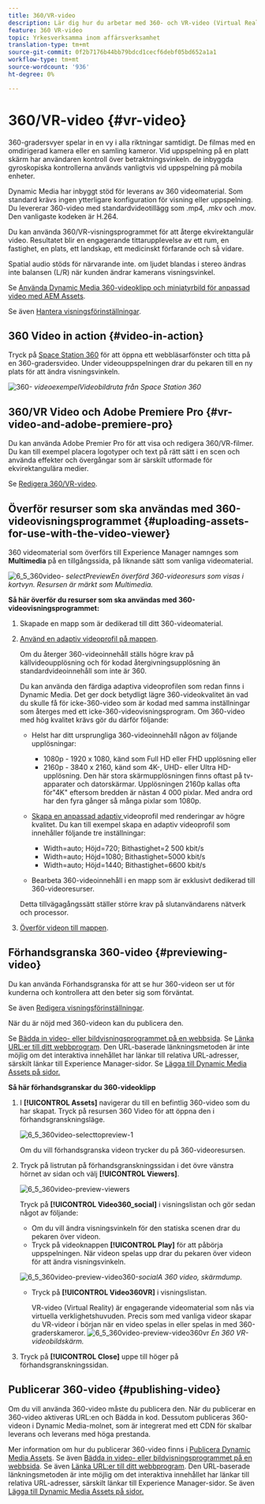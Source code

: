 ```yaml
---
title: 360/VR-video
description: Lär dig hur du arbetar med 360- och VR-video (Virtual Reality) i Dynamic Media.
feature: 360 VR-video
topic: Yrkesverksamma inom affärsverksamhet
translation-type: tm+mt
source-git-commit: 0f2b7176b44bb79bdcd1cecf6debf05bd652a1a1
workflow-type: tm+mt
source-wordcount: '936'
ht-degree: 0%

---
```



# 360/VR-video {#vr-video}

360-gradersvyer spelar in en vy i alla riktningar samtidigt. De filmas med en omdirigerad kamera eller en samling kameror. Vid uppspelning på en platt skärm har användaren kontroll över betraktningsvinkeln. de inbyggda gyroskopiska kontrollerna används vanligtvis vid uppspelning på mobila enheter.

Dynamic Media har inbyggt stöd för leverans av 360 videomaterial. Som standard krävs ingen ytterligare konfiguration för visning eller uppspelning. Du levererar 360-video med standardvideotillägg som .mp4, .mkv och .mov. Den vanligaste kodeken är H.264.

Du kan använda 360/VR-visningsprogrammet för att återge ekvirektangulär video. Resultatet blir en engagerande tittarupplevelse av ett rum, en fastighet, en plats, ett landskap, ett medicinskt förfarande och så vidare.

Spatial audio stöds för närvarande inte. om ljudet blandas i stereo ändras inte balansen (L/R) när kunden ändrar kamerans visningsvinkel.

Se [Använda Dynamic Media 360-videoklipp och miniatyrbild för anpassad video med AEM Assets](https://experienceleague.adobe.com/docs/experience-manager-learn/assets/dynamic-media/dynamic-media-360-video-custom-thumbnail-feature-video-use.html#dynamic-media).

Se även [Hantera visningsförinställningar](/help/assets/dynamic-media/managing-viewer-presets.md).

## 360 Video in action {#video-in-action}

Tryck på [Space Station 360](http://mobiletest.scene7.com/s7viewers/html5/Video360Viewer.html?asset=Viewers/space_station_360-AVS) för att öppna ett webbläsarfönster och titta på en 360-gradersvideo. Under videouppspelningen drar du pekaren till en ny plats för att ändra visningsvinkeln.

![360-](assets/6_5_360videoiss_simplified.png)
*videoexempelVideobildruta från Space Station 360*

## 360/VR Video och Adobe Premiere Pro {#vr-video-and-adobe-premiere-pro}

Du kan använda Adobe Premier Pro för att visa och redigera 360/VR-filmer. Du kan till exempel placera logotyper och text på rätt sätt i en scen och använda effekter och övergångar som är särskilt utformade för ekvirektangulära medier.

Se [Redigera 360/VR-video](https://helpx.adobe.com/premiere-pro/how-to/edit-360-vr-video.html).

## Överför resurser som ska användas med 360-videovisningsprogrammet {#uploading-assets-for-use-with-the-video-viewer}

360 videomaterial som överförs till Experience Manager namnges som **Multimedia** på en tillgångssida, på liknande sätt som vanliga videomaterial.

![6_5_360video-](assets/6_5_360video-selecttopreview.png)
*selectPreviewEn överförd 360-videoresurs som visas i kortvyn. Resursen är märkt som Multimedia.*

**Så här överför du resurser som ska användas med 360-videovisningsprogrammet:**

1. Skapade en mapp som är dedikerad till ditt 360-videomaterial.
1. [Använd en adaptiv videoprofil på mappen](/help/assets/dynamic-media/video-profiles.md#applying-a-video-profile-to-folders).

   Om du återger 360-videoinnehåll ställs högre krav på källvideoupplösning och för kodad återgivningsupplösning än standardvideoinnehåll som inte är 360.

   Du kan använda den färdiga adaptiva videoprofilen som redan finns i Dynamic Media. Det ger dock betydligt lägre 360-videokvalitet än vad du skulle få för icke-360-video som är kodad med samma inställningar som återges med ett icke-360-videovisningsprogram. Om 360-video med hög kvalitet krävs gör du därför följande:

   * Helst har ditt ursprungliga 360-videoinnehåll någon av följande upplösningar:

      * 1080p - 1920 x 1080, känd som Full HD eller FHD upplösning eller
      * 2160p - 3840 x 2160, känd som 4K-, UHD- eller Ultra HD-upplösning. Den här stora skärmupplösningen finns oftast på tv-apparater och datorskärmar. Upplösningen 2160p kallas ofta för&quot;4K&quot; eftersom bredden är nästan 4 000 pixlar. Med andra ord har den fyra gånger så många pixlar som 1080p.
   * [Skapa en anpassad adaptiv ](/help/assets/dynamic-media/video-profiles.md#creating-a-video-encoding-profile-for-adaptive-streaming) videoprofil med renderingar av högre kvalitet. Du kan till exempel skapa en adaptiv videoprofil som innehåller följande tre inställningar:

      * Width=auto; Höjd=720; Bithastighet=2 500 kbit/s
      * Width=auto; Höjd=1080; Bithastighet=5000 kbit/s
      * Width=auto; Höjd=1440; Bithastighet=6600 kbit/s
   * Bearbeta 360-videoinnehåll i en mapp som är exklusivt dedikerad till 360-videoresurser.

   Detta tillvägagångssätt ställer större krav på slutanvändarens nätverk och processor.

1. [Överför videon till mappen](/help/assets/manage-video-assets.md#upload-and-preview-video-assets).

<!--

## Overriding the default aspect ratio of 360 videos  {#overriding-the-default-aspect-ratio-of-videos}

For an uploaded asset to qualify as a 360 video that you intend to use with the 360 Video viewer, the asset must have an aspect ratio of 2.

By default, AEM detects video as "360" if its aspect ratio (width/height) is 2.0. If you are an Administrator, you can override the default aspect ratio setting of 2 by setting the optional `s7video360AR` property in CRXDE Lite at the following:

* `/conf/global/settings/cloudconfigs/dmscene7/jcr:content`

  * **Property type**: Double
  * **Value**: floating-point aspect ratio, default 2.0.

After you set this property, it takes effect immediately on both existing videos and newly uploaded videos.

The aspect ratio applies to 360 video assets for the asset details page and the [Video 360 Media WCM component](/help/assets/dynamic-media/adding-dynamic-media-assets-to-pages.md#dynamic-media-components).

Start by uploading 360 Videos.

-->

## Förhandsgranska 360-video {#previewing-video}

Du kan använda Förhandsgranska för att se hur 360-videon ser ut för kunderna och kontrollera att den beter sig som förväntat.

Se även [Redigera visningsförinställningar](/help/assets/dynamic-media/managing-viewer-presets.md#editing-viewer-presets).

När du är nöjd med 360-videon kan du publicera den.

Se [Bädda in video- eller bildvisningsprogrammet på en webbsida](/help/assets/dynamic-media/embed-code.md).
Se [Länka URL:er till ditt webbprogram](/help/assets/dynamic-media/linking-urls-to-yourwebapplication.md). Den URL-baserade länkningsmetoden är inte möjlig om det interaktiva innehållet har länkar till relativa URL-adresser, särskilt länkar till Experience Manager-sidor.
Se [Lägga till Dynamic Media Assets på sidor.](/help/assets/dynamic-media/adding-dynamic-media-assets-to-pages.md)

**Så här förhandsgranskar du 360-videoklipp**

1. I **[!UICONTROL Assets]** navigerar du till en befintlig 360-video som du har skapat. Tryck på resursen 360 Video för att öppna den i förhandsgranskningsläge.

   ![6_5_360video-selecttopreview-1](assets/6_5_360video-selecttopreview-1.png)

   Om du vill förhandsgranska videon trycker du på 360-videoresursen.

1. Tryck på listrutan på förhandsgranskningssidan i det övre vänstra hörnet av sidan och välj **[!UICONTROL Viewers]**.

   ![6_5_360video-preview-viewers](assets/6_5_360video-preview-viewers.png)

   Tryck på **[!UICONTROL Video360_social]** i visningslistan och gör sedan något av följande:

   * Om du vill ändra visningsvinkeln för den statiska scenen drar du pekaren över videon.
   * Tryck på videoknappen **[!UICONTROL Play]** för att påbörja uppspelningen. När videon spelas upp drar du pekaren över videon för att ändra visningsvinkeln.

   ![6_5_360video-preview-video360-](assets/6_5_360video-preview-video360-social.png)*socialA 360 video, skärmdump.*

   * Tryck på **[!UICONTROL Video360VR]** i visningslistan.

      VR-video (Virtual Reality) är engagerande videomaterial som nås via virtuella verklighetshuvuden. Precis som med vanliga videor skapar du VR-videor i början när en video spelas in eller spelas in med 360-graderskameror.
   ![6_5_360video-preview-video360vr](assets/6_5_360video-preview-video360vr.png)
   *En 360 VR-videobildskärm.*

1. Tryck på **[!UICONTROL Close]** uppe till höger på förhandsgranskningssidan.

## Publicerar 360-video {#publishing-video}

Om du vill använda 360-video måste du publicera den. När du publicerar en 360-video aktiveras URL:en och Bädda in kod. Dessutom publiceras 360-videon i Dynamic Media-molnet, som är integrerat med ett CDN för skalbar leverans och leverans med höga prestanda.

Mer information om hur du publicerar 360-video finns i [Publicera Dynamic Media Assets](/help/assets/dynamic-media/publishing-dynamicmedia-assets.md).
Se även [Bädda in video- eller bildvisningsprogrammet på en webbsida](/help/assets/dynamic-media/embed-code.md).
Se även [Länka URL:er till ditt webbprogram](/help/assets/dynamic-media/linking-urls-to-yourwebapplication.md). Den URL-baserade länkningsmetoden är inte möjlig om det interaktiva innehållet har länkar till relativa URL-adresser, särskilt länkar till Experience Manager-sidor.
Se även [Lägga till Dynamic Media Assets på sidor.](/help/assets/dynamic-media/adding-dynamic-media-assets-to-pages.md)
